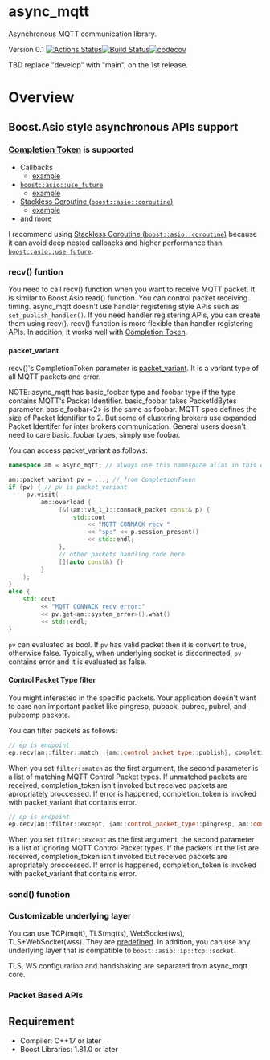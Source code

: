 # async_mqtt

Asynchronous MQTT communication library.

Version 0.1 [![Actions Status](https://github.com/redboltz/async_mqtt/workflows/CI/badge.svg)](https://github.com/redboltz/async_mqtt/actions)[![Build Status](https://dev.azure.com/redboltz/redboltz/_apis/build/status/redboltz.async_mqtt?branchName=develop)](https://dev.azure.com/redboltz/redboltz/_build/latest?definitionId=6&branchName=develop)[![codecov](https://codecov.io/gh/redboltz/async_mqtt/branch/develop/graph/badge.svg)](https://codecov.io/gh/redboltz/async_mqtt)

TBD replace "develop" with "main", on the 1st release.

# Overview

## Boost.Asio style asynchronous APIs support

### [Completion Token](https://www.boost.org/doc/html/boost_asio/overview/model/completion_tokens.html) is supported
- Callbacks
  - [example](example/ep_cb_mqtt_client.cpp)
- [`boost::asio::use_future`](https://www.boost.org/doc/html/boost_asio/overview/composition/futures.html)
  - [example](example/ep_future_mqtt_client.cpp)
- [Stackless Coroutine (`boost::asio::coroutine`)](https://www.boost.org/doc/html/boost_asio/overview/composition/coroutine.html)
  - [example](example/ep_slcoro_mqtt_client.cpp)
- [and more](https://www.boost.org/doc/html/boost_asio/overview/composition.html)

I recommend using [Stackless Coroutine (`boost::asio::coroutine`)](https://www.boost.org/doc/html/boost_asio/overview/composition/coroutine.html) because it can avoid deep nested callbacks and higher performance than [`boost::asio::use_future`](https://www.boost.org/doc/html/boost_asio/overview/composition/futures.html).

### recv() funtion
You need to call recv() function when you want to receive MQTT packet. It is similar to Boost.Asio read() function.
You can control packet receiving timing. async_mqtt doesn't use handler registering style APIs such as `set_publish_handler()`. If you need handler registering APIs, you can create them using recv().
recv() function is more flexible than handler registering APIs. In addition, it works well with [Completion Token](https://www.boost.org/doc/html/boost_asio/overview/model/completion_tokens.html).

#### packet_variant
recv()'s CompletionToken parameter is [packet_variant](/include/async_mqtt/packet/packet_variant.hpp). It is a variant type of all MQTT packets and error.

NOTE: async_mqtt has basic_foobar type and foobar type if the type contains MQTT's Packet Identifier. basic_foobar takes PacketIdBytes parameter. basic_foobar<2> is the same as foobar. MQTT spec defines the size of Packet Identifier to 2. But some of clustering brokers use expanded Packet Identifer for inter brokers communication. General users doesn't need to care basic_foobar types, simply use foobar.

You can access packet_variant as follows:

```cpp
namespace am = async_mqtt; // always use this namespace alias in this document
```

```cpp
am::packet_variant pv = ...; // from CompletionToken
if (pv) { // pv is packet_variant
     pv.visit(
         am::overload {
              [&](am::v3_1_1::connack_packet const& p) {
                  std::cout
                      << "MQTT CONNACK recv "
                      << "sp:" << p.session_present()
                      << std::endl;
              },
              // other packets handling code here
              [](auto const&) {}
         }
    );
}
else {
    std::cout
         << "MQTT CONNACK recv error:"
         << pv.get<am::system_error>().what()
         << std::endl;
}
```

`pv` can evaluated as bool. If `pv` has valid packet then it is convert to true, otherwise false. Typically, when underlying socket is disconnected, `pv` contains error and it is evaluated as false.

#### Control Packet Type filter
You might interested in the specific packets. Your application doesn't want to care non important packet like pingresp, puback, pubrec, pubrel, and pubcomp packets.

You can filter packets as follows:

```cpp
// ep is endpoint
ep.recv(am::filter::match, {am::control_packet_type::publish}, completion_token);
```

When you set `filter::match` as the first argument, the second parameter is a list of matching MQTT Control Packet types. If unmatched packets are received, completion_token isn't invoked but received packets are apropriately proccessed.
If error is happened, completion_token is invoked with packet_variant that contains error.

```cpp
// ep is endpoint
ep.recv(am::filter::except, {am::control_packet_type::pingresp, am::control_packet_type::puback}, completion_token);
```

When you set `filter::except` as the first argument, the second parameter is a list of ignoring MQTT Control Packet types. If the packets int the list are received, completion_token isn't invoked but received packets are apropriately proccessed.
If error is happened, completion_token is invoked with packet_variant that contains error.


### send() function

### Customizable underlying layer

You can use TCP(mqtt), TLS(mqtts), WebSocket(ws), TLS+WebSocket(wss). They are [predefined](TBD).
In addition, you can use any underlying layer that is compatible to `boost::asio::ip::tcp::socket`.


TLS, WS configuration and handshaking are separated from async_mqtt core.

### Packet Based APIs


## Requirement

- Compiler: C++17 or later
- Boost Libraries:  1.81.0 or later
